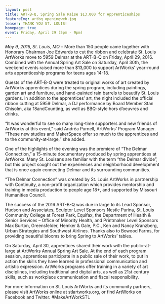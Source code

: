 ```yaml
---
layout: post
title: ART-B-Q, Spring Sale Raise $13,000 for Apprenticeships
featureImg: artbq_openingweb.jpg
teaser: THANK YOU ST. LOUIS! 
homepage: true
event: Friday, April 29 (5pm - 9pm)
---
```


<i>May 9, 2016, St. Louis, MO</i> – More than 150 people came together with Honorary Chairman Joe Edwards to cut the ribbon and celebrate St. Louis ArtWorks move to 5959 Delmar at the ART-B-Q on Friday, April 29, 2016. Combined with the Annual Spring Art Sale on Saturday, April 30th, the weekend events raised more than $13,000 to support ArtWorks’ year-round arts apprenticeship programs for teens ages 14-18.

Guests of the ART-B-Q were treated to original works of art created by ArtWorks apprentices during the spring program, including paintings, garden art and furniture, and hand-painted rain barrels to beautify St. Louis gardens. In addition to the apprentices’ art, the night included the official ribbon cutting at 5959 Delmar, a DJ performance by Board Member Stan Chisolm, aka 18andCounting, as well as BBQ-style hors d’oeuvres and drinks.

“It was wonderful to see so many long-time supporters and new friends of ArtWorks at this event,” said Andréa Purnell, ArtWorks’ Program Manager.  “These new studios and MakerSpace offer so much to the apprentices and to the community-at-large,” she added.

One of the highlights of the evening was the premiere of “The Delmar Connection,” a 15-minute documentary produced by spring apprentices at ArtWorks. Many St. Louisans are familiar with the term “the Delmar divide”, but this project sought out the experiences and neighborhood development that is once again connecting Delmar and its surrounding communities.  

“The Delmar Connection” was created by St. Louis ArtWorks in partnership with Continuity, a non-profit organization which provides mentorship and training in media production to people age 18+, and supported by Missouri Humanities Council.

The success of the 2016 ART-B-Q was due in large to its Lead Sponsor, Hudson and Associates, Sculptor Level Sponsors Nestle Purina, St. Louis Community College at Forest Park, Equifax, the Department of Health & Senior Services – Office of Minority Health, and Printmaker Level Sponsors Max Burton, Greensfelder, Hemker & Gale, P.C., Ken and Nancy Kranzberg, Urban Strategies and Southwest Airlines. Thanks also to Bowood Farms, for providing beautiful blooms to bring Spring to ArtWorks’ tables.

On Saturday, April 30, apprentices shared their work with the public-at-large at ArtWorks Annual Spring Art Sale. At the end of each program session, apprentices participate in a public sale of their work, to put in action the skills they have learned in professional communication and artistic expression. ArtWorks programs offer training in a variety of art disciplines, including traditional and digital arts, as well as 21st century skills, such as workplace communication and fiscal responsibility. 

For more information on St. Louis ArtWorks and its community partners, please visit ArtWorks online at stlartworks.org, or find ArtWorks on Facebook and Twitter. #MakeArtWorkSTL
